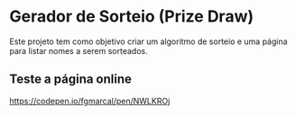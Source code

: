 # Gerador de Sorteio (Prize Draw)

Este projeto tem como objetivo criar um algoritmo de sorteio e uma página para listar nomes a serem sorteados.


## Teste a página online

https://codepen.io/fgmarcal/pen/NWLKROj
